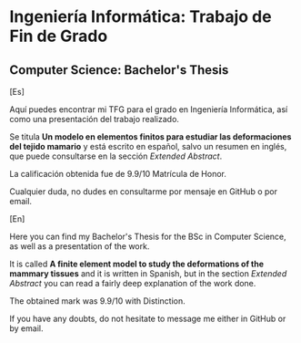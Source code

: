 # Ingeniería Informática: Trabajo de Fin de Grado

## Computer Science: Bachelor's Thesis

[Es]

Aquí puedes encontrar mi TFG para el grado en Ingeniería Informática, así como una presentación del trabajo realizado.

Se titula **Un modelo en elementos finitos para estudiar las deformaciones del tejido mamario** y está escrito en español, salvo un resumen en inglés, que puede consultarse en la sección *Extended Abstract*.

La calificación obtenida fue de 9.9/10 Matrícula de Honor.

Cualquier duda, no dudes en consultarme por mensaje en GitHub o por email.

[En]

Here you can find my Bachelor's Thesis for the BSc in Computer Science, as well as a presentation of the work.

It is called **A finite element model to study the deformations of the mammary tissues** and it is written in Spanish, but in the section *Extended Abstract* you can read a fairly deep explanation of the work done.

The obtained mark was 9.9/10 with Distinction.

If you have any doubts, do not hesitate to message me either in GitHub or by email.
